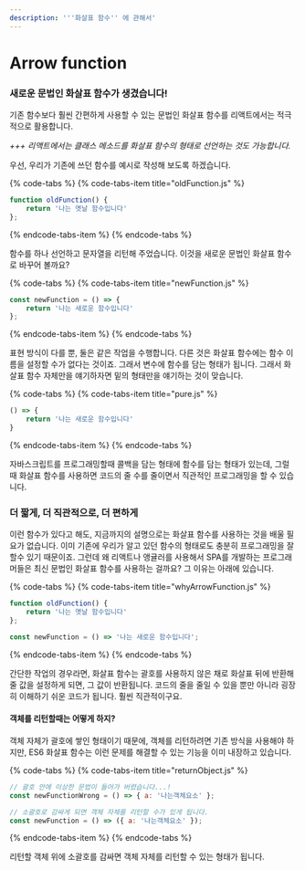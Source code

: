 ```yaml
---
description: '''화살표 함수'' 에 관해서'
---
```


# Arrow function

### 새로운 문법인 화살표 함수가 생겼습니다!

기존 함수보다 훨씬 간편하게 사용할 수 있는 문법인 화살표 함수를 리액트에서는 적극적으로 활용합니다.

_+++ 리액트에서는 클래스 메소드를 화살표 함수의 형태로 선언하는 것도 가능합니다._

우선, 우리가 기존에 쓰던 함수를 예시로 작성해 보도록 하겠습니다.

{% code-tabs %}
{% code-tabs-item title="oldFunction.js" %}
```javascript
function oldFunction() {
    return '나는 옛날 함수입니다'
};

```
{% endcode-tabs-item %}
{% endcode-tabs %}

함수를 하나 선언하고 문자열을 리턴해 주었습니다. 이것을 새로운 문법인 화살표 함수로 바꾸어 볼까요?

{% code-tabs %}
{% code-tabs-item title="newFunction.js" %}
```javascript
const newFunction = () => {
    return '나는 새로운 함수입니다'
};

```
{% endcode-tabs-item %}
{% endcode-tabs %}

표현 방식이 다를 뿐, 둘은 같은 작업을 수행합니다. 다른 것은 화살표 함수에는 함수 이름을 설정할 수가 없다는 것이죠. 그래서 변수에 함수를 담는 형태가 됩니다. 그래서 화살표 함수 자체만을 얘기하자면 밑의 형태만을 얘기하는 것이 맞습니다.

{% code-tabs %}
{% code-tabs-item title="pure.js" %}
```javascript
() => {
    return '나는 새로운 함수입니다'
}

```
{% endcode-tabs-item %}
{% endcode-tabs %}

자바스크립트를 프로그래밍할때 콜백을 담는 형태에 함수를 담는 형태가 있는데, 그럴 때 화살표 함수를 사용하면 코드의 줄 수를 줄이면서 직관적인 프로그래밍을 할 수 있습니다.

### 더 짧게, 더 직관적으로, 더 편하게

이런 함수가 있다고 해도, 지금까지의 설명으로는 화살표 함수를 사용하는 것을 배울 필요가 없습니다. 이미 기존에 우리가 알고 있던 함수의 형태로도 충분히 프로그래밍을 잘 할수 있기 때문이죠. 그런데 왜 리액트나 앵귤러를 사용해서 SPA를 개발하는 프로그래머들은 최신 문법인 화살표 함수를 사용하는 걸까요? 그 이유는 아래에 있습니다.

{% code-tabs %}
{% code-tabs-item title="whyArrowFunction.js" %}
```javascript
function oldFunction() {
    return '나는 옛날 함수입니다'
};

const newFunction = () => '나는 새로운 함수입니다';

```
{% endcode-tabs-item %}
{% endcode-tabs %}

간단한 작업의 경우라면, 화살표 함수는 괄호를 사용하지 않은 채로 화살표 뒤에 반환해줄 값을 설정하게 되면, 그 값이 반환됩니다. 코드의 줄을 줄일 수 있을 뿐만 아니라 굉장히 이해하기 쉬운 코드가 됩니다. 훨씬 직관적이구요.

#### 객체를 리턴할때는 어떻게 하지?

객체 자체가 괄호에 쌓인 형태이기 때문에, 객체를 리턴하려면 기존 방식을 사용해야 하지만, ES6 화살표 함수는 이런 문제를 해결할 수 있는 기능을 이미 내장하고 있습니다.

{% code-tabs %}
{% code-tabs-item title="returnObject.js" %}
```javascript
// 괄호 안에 이상한 문법이 들어가 버렸습니다...!
const newFunctionWrong = () => { a: '나는객체요소' };

// 소괄호로 감싸게 되면 객체 자체를 리턴할 수가 있게 됩니다.
const newFunction = () => ({ a: '나는객체요소' });

```
{% endcode-tabs-item %}
{% endcode-tabs %}

리턴할 객체 위에 소괄호를 감싸면 객체 자체를 리턴할 수 있는 형태가 됩니다.

